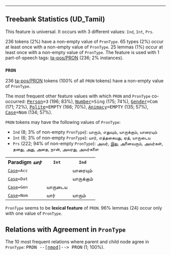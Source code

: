 

--------------------------------------------------------------------------------

## Treebank Statistics (UD_Tamil)

This feature is universal.
It occurs with 3 different values: `Ind`, `Int`, `Prs`.

236 tokens (2%) have a non-empty value of `PronType`.
65 types (2%) occur at least once with a non-empty value of `PronType`.
25 lemmas (1%) occur at least once with a non-empty value of `PronType`.
The feature is used with 1 part-of-speech tags: [ta-pos/PRON]() (236; 2% instances).

### `PRON`

236 [ta-pos/PRON]() tokens (100% of all `PRON` tokens) have a non-empty value of `PronType`.

The most frequent other feature values with which `PRON` and `PronType` co-occurred: <tt><a href="Person.html">Person</a>=3</tt> (196; 83%), <tt><a href="Number.html">Number</a>=Sing</tt> (175; 74%), <tt><a href="Gender.html">Gender</a>=Com</tt> (171; 72%), <tt><a href="Polite.html">Polite</a>=EMPTY</tt> (166; 70%), <tt><a href="Animacy.html">Animacy</a>=EMPTY</tt> (135; 57%), <tt><a href="Case.html">Case</a>=Nom</tt> (134; 57%).

`PRON` tokens may have the following values of `PronType`:

* `Ind` (8; 3% of non-empty `PronType`): யாரும், எதுவும், யாருக்கும், யாரையும்
* `Int` (6; 3% of non-empty `PronType`): யார், எத்தகையது, ஏத், யாருடைய
* `Prs` (222; 94% of non-empty `PronType`): அவர், இது, அனைவரும், அவர்கள், தனது, அது, அதை, நான், அவரது, அவர்களை

<table>
  <tr><th>Paradigm <i>யார்</i></th><th><tt>Int</tt></th><th><tt>Ind</tt></th></tr>
  <tr><td><tt><a href="Case.html">Case</a>=Acc</tt></td><td></td><td>யாரையும்</td></tr>
  <tr><td><tt><a href="Case.html">Case</a>=Dat</tt></td><td></td><td>யாருக்கும்</td></tr>
  <tr><td><tt><a href="Case.html">Case</a>=Gen</tt></td><td>யாருடைய</td><td></td></tr>
  <tr><td><tt><a href="Case.html">Case</a>=Nom</tt></td><td>யார்</td><td>யாரும்</td></tr>
</table>

`PronType` seems to be **lexical feature** of `PRON`. 96% lemmas (24) occur only with one value of `PronType`.

## Relations with Agreement in `PronType`

The 10 most frequent relations where parent and child node agree in `PronType`:
<tt>PRON --[<a href="../dep/nmod.html">nmod</a>]--> PRON</tt> (1; 100%).

